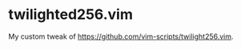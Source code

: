 twilighted256.vim
=================

My custom tweak of https://github.com/vim-scripts/twilight256.vim.
